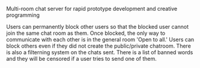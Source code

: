 Multi-room chat server for rapid prototype development and creative programming

 Users can permanently block other users so that the blocked user cannot join the same chat room as them. Once blocked, the only way to communicate with each other is in the general room 'Open to all.' Users can block others even if they did not create the public/private chatroom. 
There is also a filterning system on the chats sent. There is a list of banned words and they will be censored if a user tries to send one of them. 

